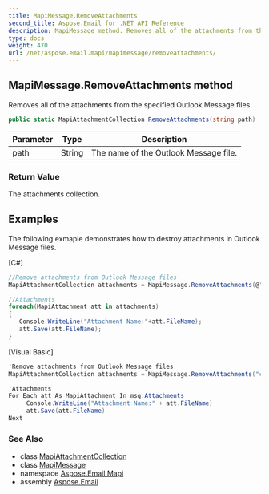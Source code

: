 ```yaml
---
title: MapiMessage.RemoveAttachments
second_title: Aspose.Email for .NET API Reference
description: MapiMessage method. Removes all of the attachments from the specified Outlook Message files
type: docs
weight: 470
url: /net/aspose.email.mapi/mapimessage/removeattachments/
---
```

## MapiMessage.RemoveAttachments method

Removes all of the attachments from the specified Outlook Message files.

```csharp
public static MapiAttachmentCollection RemoveAttachments(string path)
```

| Parameter | Type | Description |
| --- | --- | --- |
| path | String | The name of the Outlook Message file. |

### Return Value

The attachments collection.

## Examples

The following exmaple demonstrates how to destroy attachments in Outlook Message files.

[C#]

```csharp
//Remove attachments from Outlook Message files
MapiAttachmentCollection attachments = MapiMessage.RemoveAttachments(@"c:\outlookmessage.msg");

//Attachments
foreach(MapiAttachment att in attachments)
{
   Console.WriteLine("Attachment Name:"+att.FileName);
   att.Save(att.FileName);
}
```

[Visual Basic]

```csharp
'Remove attachments from Outlook Message files
MapiAttachmentCollection attachments = MapiMessage.RemoveAttachments("c:\outlookmessage.msg");

'Attachments 
For Each att As MapiAttachment In msg.Attachments 
     Console.WriteLine("Attachment Name:" + att.FileName) 
     att.Save(att.FileName) 
Next
```

### See Also

* class [MapiAttachmentCollection](../../mapiattachmentcollection/)
* class [MapiMessage](../)
* namespace [Aspose.Email.Mapi](../../mapimessage/)
* assembly [Aspose.Email](../../../)


